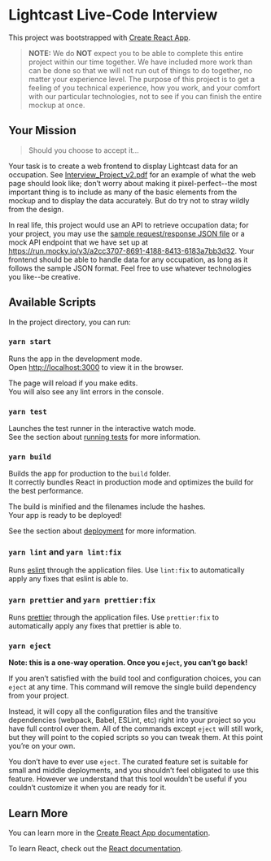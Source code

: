 # Lightcast Live-Code Interview

This project was bootstrapped with [Create React App](https://github.com/facebook/create-react-app).

> **NOTE:** We do **NOT** expect you to be able to complete this entire project within our time together. We have included more work than can be done so that we will not run out of things to do together, no matter your experience level. The purpose of this project is to get a feeling of you technical experience, how you work, and your comfort with our particular technologies, not to see if you can finish the entire mockup at once.

## Your Mission

> Should you choose to accept it...

Your task is to create a web frontend to display Lightcast data for an occupation. See [Interview_Project_v2.pdf](./Interview_Project_v2.pdf) for an example of what the web page should look like; don’t worry about making it pixel-perfect--the most important thing is to include as many of the basic elements from the mockup and to display the data accurately. But do try not to stray wildly from the design.

In real life, this project would use an API to retrieve occupation data; for your project, you may use the [sample request/response JSON file](./ProjectSampleReponse.json) or a mock API endpoint that we have set up at https://run.mocky.io/v3/a2cc3707-8691-4188-8413-6183a7bb3d32. Your frontend should be able to handle data for any occupation, as long as it follows the sample JSON format. Feel free to use whatever technologies you like--be creative.

## Available Scripts

In the project directory, you can run:

### `yarn start`

Runs the app in the development mode.\
Open [http://localhost:3000](http://localhost:3000) to view it in the browser.

The page will reload if you make edits.\
You will also see any lint errors in the console.

### `yarn test`

Launches the test runner in the interactive watch mode.\
See the section about [running tests](https://facebook.github.io/create-react-app/docs/running-tests) for more information.

### `yarn build`

Builds the app for production to the `build` folder.\
It correctly bundles React in production mode and optimizes the build for the best performance.

The build is minified and the filenames include the hashes.\
Your app is ready to be deployed!

See the section about [deployment](https://facebook.github.io/create-react-app/docs/deployment) for more information.

### `yarn lint` and `yarn lint:fix`

Runs [eslint](https://eslint.org/) through the application files. Use `lint:fix` to automatically apply any fixes that eslint is able to.

### `yarn prettier` and `yarn prettier:fix`

Runs [prettier](https://prettier.io/) through the application files. Use `prettier:fix` to automatically apply any fixes that prettier is able to.

### `yarn eject`

**Note: this is a one-way operation. Once you `eject`, you can’t go back!**

If you aren’t satisfied with the build tool and configuration choices, you can `eject` at any time. This command will remove the single build dependency from your project.

Instead, it will copy all the configuration files and the transitive dependencies (webpack, Babel, ESLint, etc) right into your project so you have full control over them. All of the commands except `eject` will still work, but they will point to the copied scripts so you can tweak them. At this point you’re on your own.

You don’t have to ever use `eject`. The curated feature set is suitable for small and middle deployments, and you shouldn’t feel obligated to use this feature. However we understand that this tool wouldn’t be useful if you couldn’t customize it when you are ready for it.

## Learn More

You can learn more in the [Create React App documentation](https://facebook.github.io/create-react-app/docs/getting-started).

To learn React, check out the [React documentation](https://reactjs.org/).
